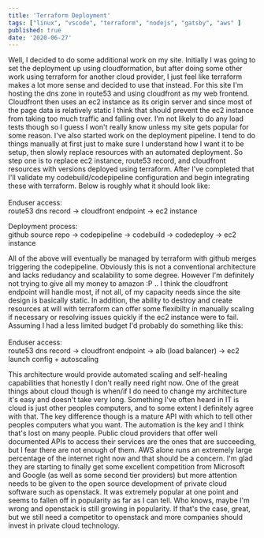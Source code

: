 ```yaml
---
title: 'Terraform Deployment'
tags: ["linux", "vscode", "terraform", "nodejs", "gatsby", "aws" ]
published: true
date: '2020-06-27'
---
```


Well, I decided to do some additional work on my site. Initially I was going to set the deployment up using cloudformation, but after doing some other work using terraform for another cloud provider, I just feel like terraform makes a lot more sense and decided to use that instead. For this site I'm hosting the dns zone in route53 and using cloudfront as my web frontend. Cloudfront then uses an ec2 instance as its origin server and since most of the page data is relatively static I think that should prevent the ec2 instance from taking too much traffic and falling over. I'm not likely to do any load tests though so I guess I won't really know unless my site gets popular for some reason. I've also started work on the deployment pipeline. I tend to do things manually at first just to make sure I understand how I want it to be setup, then slowly replace resources with an automated deployment. So step one is to replace ec2 instance, route53 record, and cloudfront resources with versions deployed using terraform. After I've completed that I'll validate my codebuild/codepipeline configuration and begin integrating these with terraform. Below is roughly what it should look like:<br><br>
Enduser access:<br>
route53 dns record -> cloudfront endpoint -> ec2 instance 

Deployment process:<br>
github source repo -> codepipeline -> codebuild -> codedeploy -> ec2 instance

All of the above will eventually be managed by terraform with github merges triggering the codepipeline. Obviously this is not a conventional architecture and lacks redudancy and scalability to some degree. However I'm definitely not trying to give all my money to amazon :P .. I think the cloudfront endpoint will handle most, if not all, of my capacity needs since the site design is basically static. In addition, the ability to destroy and create resources at will with terraform can offer some flexibilty in manually scaling if necessary or resolving issues quickly if the ec2 instance were to fail. Assuming I had a less limited budget I'd probably do something like this:<br><br>
Enduser access:<br>
route53 dns record -> cloudfront endpoint -> alb (load balancer) -> ec2 launch config + autoscaling

This architecture would provide automated scaling and self-healing capabilities that honestly I don't really need right now. One of the great things about cloud though is when/if I do need to change my architecture it's easy and doesn't take very long. Something I've often heard in IT is cloud is just other peoples computers, and to some extent I definitely agree with that. The key difference though is a mature API with which to tell other peoples computers what you want. The automation is the key and I think that's lost on many people. Public cloud providers that offer well documented APIs to access their services are the ones that are succeeding, but I fear there are not enough of them. AWS alone runs an extremely large percentage of the internet right now and that should be a concern. I'm glad they are starting to finally get some excellent competition from Microsoft and Google (as well as some second tier providers) but more attention needs to be given to the open source development of private cloud software such as openstack. It was extremely popular at one point and seems to fallen off in popularity as far as I can tell. Who knows, maybe I'm wrong and openstack is still growing in popularity. If that's the case, great, but we still need a competitor to openstack and more companies should invest in private cloud technology.
<br>